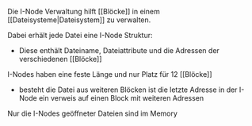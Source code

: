 Die I-Node Verwaltung hilft [[Blöcke]] in einem [[Dateisysteme|Dateisystem]] zu verwalten. 

Dabei erhält jede Datei eine I-Node Struktur:
- Diese enthält Dateiname, Dateiattribute und die Adressen der verschiedenen [[Blöcke]]

I-Nodes haben eine feste Länge und nur Platz für 12 [[Blöcke]]
- besteht die Datei aus weiteren Blöcken ist die letzte Adresse in der I-Node ein verweis auf einen Block mit weiteren Adressen

Nur die I-Nodes geöffneter Dateien sind im Memory

